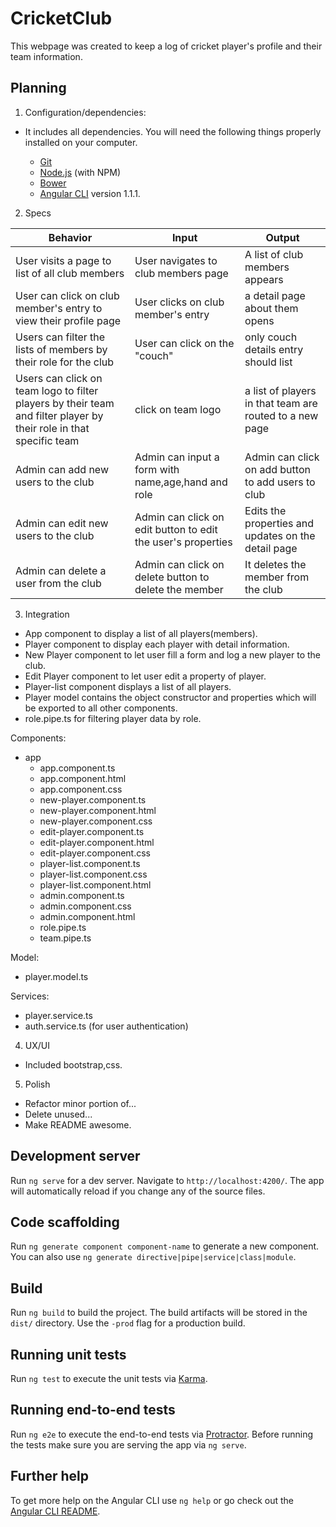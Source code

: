 # CricketClub

  This webpage was created to keep a log of cricket player's profile and their team information.

## Planning

1. Configuration/dependencies:
  * It includes all dependencies.
    You will need the following things properly installed on your computer.

    * [Git](https://git-scm.com/)
    * [Node.js](https://nodejs.org/) (with NPM)
    * [Bower](https://bower.io/)
    * [Angular CLI](https://github.com/angular/angular-cli) version 1.1.1.

2. Specs

| Behavior | Input | Output |
|----------|-------|--------|
|User visits a page to list of all club members | User navigates to club members page | A list of club members appears|
| User can click on club member's entry to view their profile page| User clicks on club member's entry | a detail page about them opens|
| Users can filter the lists of members by their role for the club| User can click on the "couch" | only couch details entry should list |
| Users can click on team logo to filter players by their team and filter player by their role in that specific team | click on team logo | a list of players in that team are routed to a new page |
| Admin can add new users to the club | Admin can input a form with name,age,hand and role | Admin can click on add button to add users to club|
| Admin can edit new users to the club | Admin can click on edit button to edit the user's properties | Edits the properties and updates on the detail page|
| Admin can delete a user from the club | Admin can click on delete button to delete the member | It deletes the member from the club |


3. Integration
* App component to display a list of all players(members).
* Player component to display each player with detail information.
* New Player component to let user fill a form and log a new player to the club.
* Edit Player component to let user edit a property of player.
* Player-list component displays a list of all players.
* Player model contains the object constructor and properties which will be exported to all other components.
* role.pipe.ts for filtering player data by role.


Components:
* app
  - app.component.ts
  - app.component.html
  - app.component.css
  - new-player.component.ts
  - new-player.component.html
  - new-player.component.css
  - edit-player.component.ts
  - edit-player.component.html
  - edit-player.component.css
  - player-list.component.ts
  - player-list.component.css
  - player-list.component.html
  - admin.component.ts
  - admin.component.css
  - admin.component.html
  - role.pipe.ts
  - team.pipe.ts


Model:
  * player.model.ts


Services:
- player.service.ts
- auth.service.ts (for user authentication)

4. UX/UI
  * Included bootstrap,css.

5. Polish
  * Refactor minor portion of...
  * Delete unused...
  * Make README awesome.

## Development server

Run `ng serve` for a dev server. Navigate to `http://localhost:4200/`. The app will automatically reload if you change any of the source files.

## Code scaffolding

Run `ng generate component component-name` to generate a new component. You can also use `ng generate directive|pipe|service|class|module`.

## Build

Run `ng build` to build the project. The build artifacts will be stored in the `dist/` directory. Use the `-prod` flag for a production build.

## Running unit tests

Run `ng test` to execute the unit tests via [Karma](https://karma-runner.github.io).

## Running end-to-end tests

Run `ng e2e` to execute the end-to-end tests via [Protractor](http://www.protractortest.org/).
Before running the tests make sure you are serving the app via `ng serve`.

## Further help

To get more help on the Angular CLI use `ng help` or go check out the [Angular CLI README](https://github.com/angular/angular-cli/blob/master/README.md).
